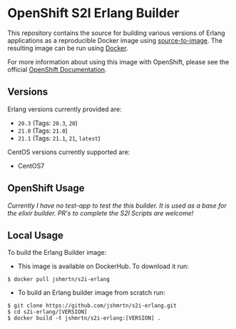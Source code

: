 # OpenShift S2I Erlang  Builder

This repository contains the source for building various versions of
Erlang applications as a reproducible Docker image using
[source-to-image](https://github.com/openshift/source-to-image).
The resulting image can be run using [Docker](http://www.docker.com).

For more information about using this image with OpenShift, please see the
official [OpenShift
Documentation](https://docs.openshift.org/latest/architecture/core_concepts/builds_and_image_streams.html#source-build).

## Versions

Erlang versions currently provided are:

* `20.3` (Tags: `20.3`, `20`)
* `21.0` (Tags: `21.0`)
* `21.1` (Tags: `21.1`, `21`, `latest`)

CentOS versions currently supported are:
* CentOS7

## OpenShift Usage

*Currently I have no test-app to test the this builder. It is used as a base for
the elixir builder. PR's to complete the S2I Scripts are welcome!*

<!--
To build an Erlang image:

1. Clone this repo and enter into the directory
  ```
  git clone git@github.com:jshmrtn/s2i-erlang.git
  cd s2i-erlang
  ```

1. Install the example image stream configuration into OpenShift
  ```
  oc create -f imagestream.json
  ```

1. Create the application
  1. WebUI - Navigate to the project, click 'Add to Project' and search for
     the new builder image, select it and populate the fields to create your
     application
  1. Command Line -
    ```
    oc new-app --image-stream=erlang --code https://your.git/repo
    ```
-->

## Local Usage

To build the Erlang Builder image:

* This image is available on DockerHub. To download it run:

```
$ docker pull jshmrtn/s2i-erlang
```

* To build an Erlang builder image from scratch run:

```
$ git clone https://github.com/jshmrtn/s2i-erlang.git
$ cd s2i-erlang/[VERSION]
$ docker build -t jshmrtn/s2i-erlang:[VERSION] .
```

